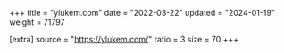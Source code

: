 +++
title = "ylukem.com"
date = "2022-03-22"
updated = "2024-01-19"
weight = 71797

[extra]
source = "https://ylukem.com/"
ratio = 3
size = 70
+++
